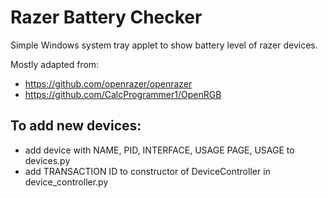 # Razer Battery Checker

Simple Windows system tray applet to show battery level of razer devices.

Mostly adapted from:
* https://github.com/openrazer/openrazer
* https://github.com/CalcProgrammer1/OpenRGB

## To add new devices:

* add device with NAME, PID, INTERFACE, USAGE PAGE, USAGE to devices.py
* add TRANSACTION ID to constructor of DeviceController in device_controller.py